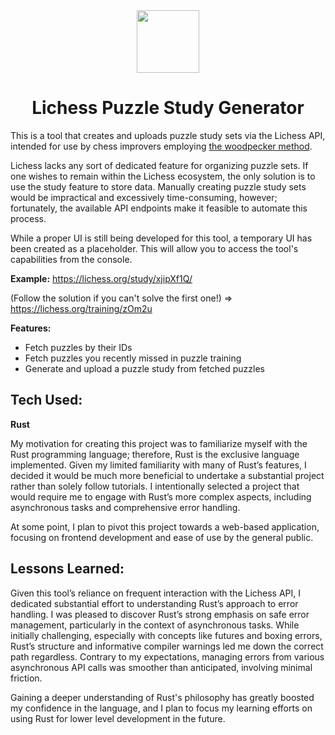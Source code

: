 <div align="center">
  <img src="https://i.postimg.cc/T2HcGcDG/icon.webp" width="100">
  <h1>Lichess Puzzle Study Generator</h1>
</div>

This is a tool that creates and uploads puzzle study sets via the Lichess API, intended for use by chess improvers employing [the woodpecker method](https://forwardchess.com/blog/what-is-the-woodpecker-method/).

Lichess lacks any sort of dedicated feature for organizing puzzle sets. If one wishes to remain within the Lichess ecosystem, the only solution is to use the study feature to store data. Manually creating puzzle study sets would be impractical and excessively time-consuming, however; fortunately, the available API endpoints make it feasible to automate this process.

While a proper UI is still being developed for this tool, a temporary UI has been created as a placeholder. This will allow you to access the tool's capabilities from the console. 

**Example:** https://lichess.org/study/xjipXf1Q/

(Follow the solution if you can't solve the first one!) => https://lichess.org/training/zOm2u

**Features:**
* Fetch puzzles by their IDs
* Fetch puzzles you recently missed in puzzle training
* Generate and upload a puzzle study from fetched puzzles

## Tech Used:

**Rust**

My motivation for creating this project was to familiarize myself with the Rust programming language; therefore, Rust is the exclusive language implemented. Given my limited familiarity with many of Rust’s features, I decided it would be much more beneficial to undertake a substantial project rather than solely follow tutorials. I intentionally selected a project that would require me to engage with Rust’s more complex aspects, including asynchronous tasks and comprehensive error handling.

At some point, I plan to pivot this project towards a web-based application, focusing on frontend development and ease of use by the general public.

## Lessons Learned:

Given this tool’s reliance on frequent interaction with the Lichess API, I dedicated substantial effort to understanding Rust’s approach to error handling. I was pleased to discover Rust’s strong emphasis on safe error management, particularly in the context of asynchronous tasks. While initially challenging, especially with concepts like futures and boxing errors, Rust’s structure and informative compiler warnings led me down the correct path regardless. Contrary to my expectations, managing errors from various asynchronous API calls was smoother than anticipated, involving minimal friction.

Gaining a deeper understanding of Rust's philosophy has greatly boosted my confidence in the language, and I plan to focus my learning efforts on using Rust for lower level development in the future.